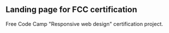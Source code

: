 ## Landing page for FCC certification

Free Code Camp "Responsive web design" certification project. 
